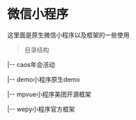 # 微信小程序

这里面是原生微信小程序以及框架的一些使用

> 目录结构

|-- caos年会活动

|-- demo小程序原生demo

|-- mpvue小程序美团开源框架

|-- wepy小程序官方框架

